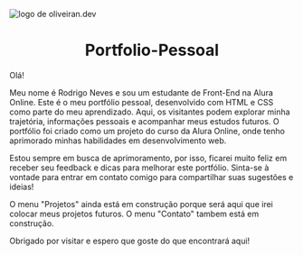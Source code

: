 ![logo de oliveiran.dev](https://github.com/OliveiranDev/portfolio-pessoal/assets/161872994/940c1304-4d92-48be-9100-b5b4248bb397)
 <h1 align="center"> Portfolio-Pessoal</h1>
<p>Olá! </p>
<p>Meu nome é Rodrigo Neves e sou um estudante de Front-End na Alura Online. Este é o meu portfólio pessoal, desenvolvido com HTML e CSS como parte do meu aprendizado. Aqui, os visitantes podem explorar minha trajetória, informações pessoais e acompanhar meus estudos futuros. O portfólio foi criado como um projeto do curso da Alura Online, onde tenho aprimorado minhas habilidades em desenvolvimento web. </p>
<p>Estou sempre em busca de aprimoramento, por isso, ficarei muito feliz em receber seu feedback e dicas para melhorar este portfólio. Sinta-se à vontade para entrar em contato comigo para compartilhar suas sugestões e ideias! </p>
<p>O menu "Projetos" ainda está em construção porque será aqui que irei colocar meus projetos futuros.
O menu "Contato" tambem está em construção. </p>
<p>Obrigado por visitar e espero que goste do que encontrará aqui!</p>
